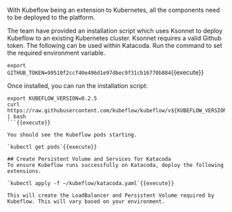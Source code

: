 With Kubeflow being an extension to Kubernetes, all the components need to be deployed to the platform. 

The team have provided an installation script which uses Ksonnet to deploy Kubeflow to an existing Kubernetes cluster. Ksonnet requires a valid Github token. The following can be used within Katacoda. Run the command to set the required environment variable.

`export GITHUB_TOKEN=99510f2ccf40e496d1e97dbec9f31cb16770b884`{{execute}}

Once installed, you can run the installation script:

```
export KUBEFLOW_VERSION=0.2.5
curl https://raw.githubusercontent.com/kubeflow/kubeflow/v${KUBEFLOW_VERSION}/scripts/deploy.sh | bash
```{{execute}}

You should see the Kubeflow pods starting.

`kubectl get pods`{{execute}}

## Create Persistent Volume and Services for Katacoda
To ensure Kubeflow runs successfully on Katacoda, deploy the following extensions.

`kubectl apply -f ~/kubeflow/katacoda.yaml`{{execute}}

This will create the LoadBalancer and Persistent Volume required by Kubeflow. This will vary based on your environment.